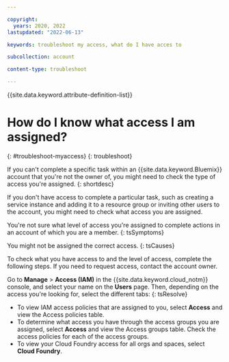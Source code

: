 ```yaml
---

copyright:
  years: 2020, 2022
lastupdated: "2022-06-13"

keywords: troubleshoot my access, what do I have acces to

subcollection: account

content-type: troubleshoot

---
```


{{site.data.keyword.attribute-definition-list}}

# How do I know what access I am assigned?
{: #troubleshoot-myaccess}
{: troubleshoot}

If you can't complete a specific task within an {{site.data.keyword.Bluemix}} account that you're not the owner of, you might need to check the type of access you're assigned.
{: shortdesc}

If you don't have access to complete a particular task, such as creating a service instance and adding it to a resource group or inviting other users to the account, you might need to check what access you are assigned.

You're not sure what level of access you're assigned to complete actions in an account of which you are a member. 
{: tsSymptoms}
   
You might not be assigned the correct access. 
{: tsCauses}

To check what you have access to and the level of access, complete the following steps. If you need to request access, contact the account owner.

Go to **Manage** &gt; **Access (IAM)** in the {{site.data.keyword.cloud_notm}} console, and select your name on the **Users** page. Then, depending on the access you're looking for, select the different tabs:
{: tsResolve}


* To view IAM access policies that are assigned to you, select **Access** and view the Access policies table. 
* To determine what access you have through the access groups you are assigned, select **Access** and view the Access groups table. Check the access policies for each of the access groups.
* To view your Cloud Foundry access for all orgs and spaces, select **Cloud Foundry**.
